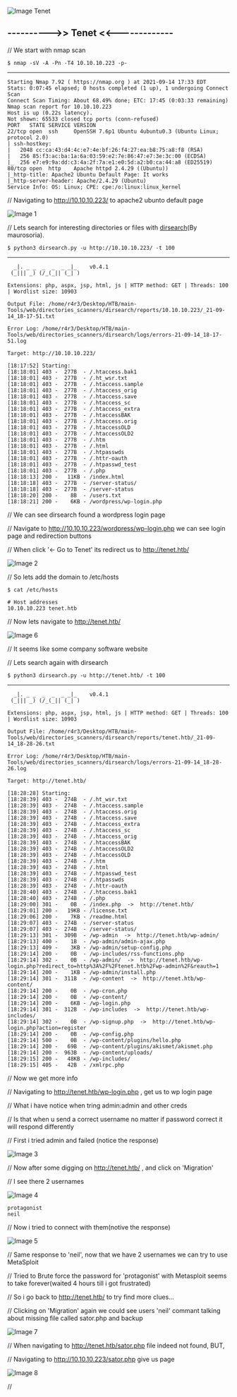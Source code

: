 
![Image Tenet]()


## ---------->> Tenet <<-------------


// We start with nmap scan 

    $ nmap -sV -A -Pn -T4 10.10.10.223 -p-
--------

    Starting Nmap 7.92 ( https://nmap.org ) at 2021-09-14 17:33 EDT
    Stats: 0:07:45 elapsed; 0 hosts completed (1 up), 1 undergoing Connect Scan
    Connect Scan Timing: About 68.49% done; ETC: 17:45 (0:03:33 remaining)
    Nmap scan report for 10.10.10.223
    Host is up (0.22s latency).
    Not shown: 65533 closed tcp ports (conn-refused)
    PORT   STATE SERVICE VERSION
    22/tcp open  ssh     OpenSSH 7.6p1 Ubuntu 4ubuntu0.3 (Ubuntu Linux; protocol 2.0)
    | ssh-hostkey: 
    |   2048 cc:ca:43:d4:4c:e7:4e:bf:26:f4:27:ea:b8:75:a8:f8 (RSA)
    |   256 85:f3:ac:ba:1a:6a:03:59:e2:7e:86:47:e7:3e:3c:00 (ECDSA)
    |_  256 e7:e9:9a:dd:c3:4a:2f:7a:e1:e0:5d:a2:b0:ca:44:a8 (ED25519)
    80/tcp open  http    Apache httpd 2.4.29 ((Ubuntu))
    |_http-title: Apache2 Ubuntu Default Page: It works
    |_http-server-header: Apache/2.4.29 (Ubuntu)
    Service Info: OS: Linux; CPE: cpe:/o:linux:linux_kernel

// Navigating to http://10.10.10.223/ to apache2 ubunto default page

![Image 1]()

// Lets search for interesting directories or files with [dirsearch](https://github.com/maurosoria/dirsearch)(By maurosoria).

    $ python3 dirsearch.py -u http://10.10.10.223/ -t 100
------

      _|. _ _  _  _  _ _|_    v0.4.1
     (_||| _) (/_(_|| (_| )

    Extensions: php, aspx, jsp, html, js | HTTP method: GET | Threads: 100 | Wordlist size: 10903

    Output File: /home/r4r3/Desktop/HTB/main-Tools/web/directories_scanners/dirsearch/reports/10.10.10.223/_21-09-14_18-17-51.txt

    Error Log: /home/r4r3/Desktop/HTB/main-Tools/web/directories_scanners/dirsearch/logs/errors-21-09-14_18-17-51.log

    Target: http://10.10.10.223/

    [18:17:52] Starting: 
    [18:18:01] 403 -  277B  - /.htaccess.bak1
    [18:18:01] 403 -  277B  - /.ht_wsr.txt
    [18:18:01] 403 -  277B  - /.htaccess.sample
    [18:18:01] 403 -  277B  - /.htaccess_orig
    [18:18:01] 403 -  277B  - /.htaccess.save
    [18:18:01] 403 -  277B  - /.htaccess_sc
    [18:18:01] 403 -  277B  - /.htaccess_extra
    [18:18:01] 403 -  277B  - /.htaccessBAK
    [18:18:01] 403 -  277B  - /.htaccess.orig
    [18:18:01] 403 -  277B  - /.htaccessOLD
    [18:18:01] 403 -  277B  - /.htaccessOLD2
    [18:18:01] 403 -  277B  - /.htm
    [18:18:01] 403 -  277B  - /.html
    [18:18:01] 403 -  277B  - /.htpasswds
    [18:18:01] 403 -  277B  - /.httr-oauth
    [18:18:01] 403 -  277B  - /.htpasswd_test
    [18:18:01] 403 -  277B  - /.php
    [18:18:13] 200 -   11KB - /index.html
    [18:18:18] 403 -  277B  - /server-status/
    [18:18:18] 403 -  277B  - /server-status
    [18:18:20] 200 -    8B  - /users.txt
    [18:18:21] 200 -    6KB - /wordpress/wp-login.php

// We can see dirsearch found a wordpress login page 

// Navigate to http://10.10.10.223/wordpress/wp-login.php we can see login page and redirection buttons

// When click '<- Go to Tenet' its redirect us to http://tenet.htb/

![Image 2]()

// So lets add the domain to /etc/hosts

    $ cat /etc/hosts
    
    # Host addresses
    10.10.10.223 tenet.htb

// Now lets navigate to http://tenet.htb/ 

![Image 6]()

// It seems like some company software website

// Lets search again with dirsearch

    $ python3 dirsearch.py -u http://tenet.htb/ -t 100
-----

      _|. _ _  _  _  _ _|_    v0.4.1
     (_||| _) (/_(_|| (_| )

    Extensions: php, aspx, jsp, html, js | HTTP method: GET | Threads: 100 | Wordlist size: 10903

    Output File: /home/r4r3/Desktop/HTB/main-Tools/web/directories_scanners/dirsearch/reports/tenet.htb/_21-09-14_18-28-26.txt

    Error Log: /home/r4r3/Desktop/HTB/main-Tools/web/directories_scanners/dirsearch/logs/errors-21-09-14_18-28-26.log

    Target: http://tenet.htb/

    [18:28:28] Starting: 
    [18:28:39] 403 -  274B  - /.ht_wsr.txt
    [18:28:39] 403 -  274B  - /.htaccess.sample
    [18:28:39] 403 -  274B  - /.htaccess.orig
    [18:28:39] 403 -  274B  - /.htaccess.save
    [18:28:39] 403 -  274B  - /.htaccess_extra
    [18:28:39] 403 -  274B  - /.htaccess_sc
    [18:28:39] 403 -  274B  - /.htaccess_orig
    [18:28:39] 403 -  274B  - /.htaccessBAK
    [18:28:39] 403 -  274B  - /.htaccessOLD2
    [18:28:39] 403 -  274B  - /.htaccessOLD
    [18:28:39] 403 -  274B  - /.htm
    [18:28:39] 403 -  274B  - /.html
    [18:28:39] 403 -  274B  - /.htpasswd_test
    [18:28:39] 403 -  274B  - /.htpasswds
    [18:28:39] 403 -  274B  - /.httr-oauth
    [18:28:40] 403 -  274B  - /.htaccess.bak1
    [18:28:40] 403 -  274B  - /.php
    [18:29:00] 301 -    0B  - /index.php  ->  http://tenet.htb/
    [18:29:01] 200 -   19KB - /license.txt
    [18:29:06] 200 -    7KB - /readme.html
    [18:29:07] 403 -  274B  - /server-status
    [18:29:07] 403 -  274B  - /server-status/
    [18:29:13] 301 -  309B  - /wp-admin  ->  http://tenet.htb/wp-admin/
    [18:29:13] 400 -    1B  - /wp-admin/admin-ajax.php
    [18:29:13] 409 -    3KB - /wp-admin/setup-config.php
    [18:29:14] 200 -    0B  - /wp-includes/rss-functions.php
    [18:29:14] 302 -    0B  - /wp-admin/  ->  http://tenet.htb/wp-login.php?redirect_to=http%3A%2F%2Ftenet.htb%2Fwp-admin%2F&reauth=1
    [18:29:14] 200 -    1KB - /wp-admin/install.php
    [18:29:14] 301 -  311B  - /wp-content  ->  http://tenet.htb/wp-content/
    [18:29:14] 200 -    0B  - /wp-cron.php
    [18:29:14] 200 -    0B  - /wp-content/
    [18:29:14] 200 -    6KB - /wp-login.php
    [18:29:14] 301 -  312B  - /wp-includes  ->  http://tenet.htb/wp-includes/
    [18:29:14] 302 -    0B  - /wp-signup.php  ->  http://tenet.htb/wp-login.php?action=register
    [18:29:14] 200 -    0B  - /wp-config.php
    [18:29:14] 500 -    0B  - /wp-content/plugins/hello.php
    [18:29:14] 200 -   69B  - /wp-content/plugins/akismet/akismet.php
    [18:29:14] 200 -  963B  - /wp-content/uploads/
    [18:29:15] 200 -   48KB - /wp-includes/
    [18:29:15] 405 -   42B  - /xmlrpc.php

// Now we get more info 

// Navigating to http://tenet.htb/wp-login.php , get us to wp login page

// What i have notice when tring admin:admin and other creds

// Is that when u send a correct username no matter if password correct it will respond differently

// First i tried admin and failed (notice the response)

![Image 3]()

// Now after some digging on http://tenet.htb/ , and click on 'Migration'

// I see  there 2 usernames

![Image 4]()

    protagonist
    neil

// Now i tried to connect with them(notive the response)

![Image 5]()

// Same response to 'neil', now that we have 2 usernames we can try to use MetaSploit

// Tried to Brute force the password for 'protagonist' with Metasploit seems to take forever(waited 4 hours till i got frustrated)

// So i go back to http://tenet.htb/ to try find more clues...

// Clicking on 'Migration' again we could see users 'neil' commant talking about missing file called sator.php and backup

![Image 7]()

// When navigating to http://tenet.htb/sator.php file indeed not found, BUT,

// Navigating to http://10.10.10.223/sator.php give us page 

![Image 8]()

// 











